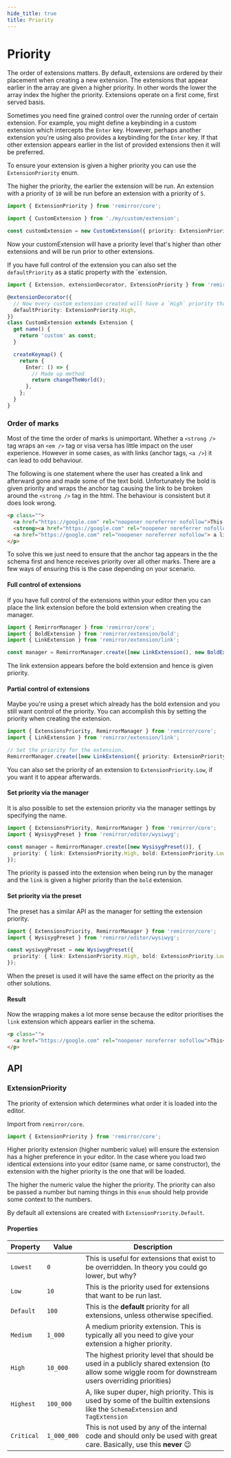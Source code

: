 ```yaml
---
hide_title: true
title: Priority
---
```


# Priority

The order of extensions matters. By default, extensions are ordered by their placement when creating a new extension. The extensions that appear earlier in the array are given a higher priority. In other words the lower the array index the higher the priority. Extensions operate on a first come, first served basis.

Sometimes you need fine grained control over the running order of certain extension. For example, you might define a keybinding in a custom extension which intercepts the `Enter` key. However, perhaps another extension you're using also provides a keybinding for the `Enter` key. If that other extension appears earlier in the list of provided extensions then it will be preferred.

To ensure your extension is given a higher priority you can use the `ExtensionPriority` enum.

The higher the priority, the earlier the extension will be run. An extension with a priority of `10` will be run before an extension with a priority of `5`.

```ts
import { ExtensionPriority } from 'remirror/core';

import { CustomExtension } from './my/custom/extension';

const customExtension = new CustomExtension({ priority: ExtensionPriority.High });
```

Now your customExtension will have a priority level that's higher than other extensions and will be run prior to other extensions.

If you have full control of the extension you can also set the `defaultPriority` as a static property with the `extension.

```ts
import { Extension, extensionDecorator, ExtensionPriority } from 'remirror/core';

@extensionDecorator({
  // Now every custom extension created will have a `High` priority than default.
  defaultPriority: ExtensionPriority.High,
})
class CustomExtension extends Extension {
  get name() {
    return 'custom' as const;
  }

  createKeymap() {
    return {
      Enter: () => {
        // Made up method
        return changeTheWorld();
      },
    };
  }
}
```

### Order of marks

Most of the time the order of marks is unimportant. Whether a `<strong />` tag wraps an `<em />` tag or visa versa has little impact on the user experience. However in some cases, as with links (anchor tags, `<a />`) it can lead to odd behaviour.

The following is one statement where the user has created a link and afterward gone and made some of the text bold. Unfortunately the bold is given priority and wraps the anchor tag causing the link to be broken around the `<strong />` tag in the html. The behaviour is consistent but it does look wrong.

```html
<p class="">
  <a href="https://google.com" rel="noopener noreferrer nofollow">This </a>
  <strong><a href="https://google.com" rel="noopener noreferrer nofollow">IS</a></strong>
  <a href="https://google.com" rel="noopener noreferrer nofollow"> a link</a>
</p>
```

To solve this we just need to ensure that the anchor tag appears in the the schema first and hence receives priority over all other marks. There are a few ways of ensuring this is the case depending on your scenario.

#### Full control of extensions

If you have full control of the extensions within your editor then you can place the link extension before the bold extension when creating the manager.

```ts
import { RemirrorManager } from 'remirror/core';
import { BoldExtension } from 'remirror/extension/bold';
import { LinkExtension } from 'remirror/extension/link';

const manager = RemirrorManager.create([new LinkExtension(), new BoldExtension()]);
```

The link extension appears before the bold extension and hence is given priority.

#### Partial control of extensions

Maybe you're using a preset which already has the bold extension and you still want control of the priority. You can accomplish this by setting the priority when creating the extension.

```ts
import { ExtensionsPriority, RemirrorManager } from 'remirror/core';
import { LinkExtension } from 'remirror/extension/link';

// Set the priority for the extension.
RemirrorManager.create([new LinkExtension({ priority: ExtensionPriority.High })]);
```

You can also set the priority of an extension to `ExtensionPriority.Low`, if you want it to appear afterwards.

#### Set priority via the manager

It is also possible to set the extension priority via the manager settings by specifying the name.

```ts
import { ExtensionsPriority, RemirrorManager } from 'remirror/core';
import { WysisygPreset } from 'remirror/editor/wysiwyg';

const manager = RemirrorManager.create([new WysisygPreset()], {
  priority: { link: ExtensionPriority.High, bold: ExtensionPriority.Low },
});
```

The priority is passed into the extension when being run by the manager and the `link` is given a higher priority than the `bold` extension.

#### Set priority via the preset

The preset has a similar API as the manager for setting the extension priority.

```ts
import { ExtensionsPriority, RemirrorManager } from 'remirror/core';
import { WysisygPreset } from 'remirror/editor/wysiwyg';

const wysiwygPreset = new WysiwygPreset({
  priority: { link: ExtensionPriority.High, bold: ExtensionPriority.Low },
});
```

When the preset is used it will have the same effect on the priority as the other solutions.

#### Result

Now the wrapping makes a lot more sense because the editor prioritises the `link` extension which appears earlier in the schema.

```html
<p class="">
  <a href="https://google.com" rel="noopener noreferrer nofollow">This<strong>IS</strong> a link</a>
</p>
```

## API

### ExtensionPriority

The priority of extension which determines what order it is loaded into the editor.

Import from `remirror/core`.

```ts
import { ExtensionPriority } from 'remirror/core';
```

Higher priority extension (higher numberic value) will ensure the extension has a higher preference in your editor. In the case where you load two identical extensions into your editor (same name, or same constructor), the extension with the higher priority is the one that will be loaded.

The higher the numeric value the higher the priority. The priority can also be passed a number but naming things in this `enum` should help provide some context to the numbers.

By default all extensions are created with `ExtensionPriority.Default`.

#### Properties

| **Property** | **Value** | **Description** |
| --- | --- | --- |
| `Lowest` | `0` | This is useful for extensions that exist to be overridden. In theory you could go lower, but why? |
| `Low` | `10` | This is the priority used for extensions that want to be run last. |
| `Default` | `100` | This is the **default** priority for all extensions, unless otherwise specified. |
| `Medium` | `1_000` | A medium priority extension. This is typically all you need to give your extension a higher priority. |
| `High` | `10_000` | The highest priority level that should be used in a publicly shared extension (to allow some wiggle room for downstream users overriding priorities) |
| `Highest` | `100_000` | A, like super duper, high priority. This is used by some of the builtin extensions like the `SchemaExtension` and `TagExtension` |
| `Critical` | `1_000_000` | This is not used by any of the internal code and should only be used with great care. Basically, use this **never** 😉 |
